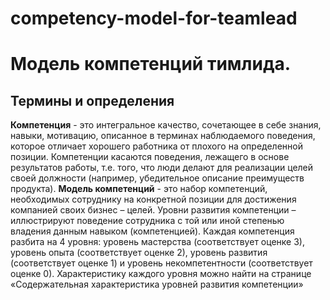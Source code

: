 # competency-model-for-teamlead
# Модель компетенций тимлида.
## Термины и определения ##
**Компетенция** - это интегральное качество, сочетающее в себе знания, навыки, мотивацию, описанное в терминах наблюдаемого поведения, которое отличает хорошего работника от плохого на определенной позиции. Компетенции касаются поведения, лежащего в основе результатов работы, т.е. того, что люди делают для реализации целей своей должности (например, убедительное описание преимуществ продукта). 
**Модель компетенций** - это набор компетенций, необходимых сотруднику на конкретной позиции для достижения компанией своих бизнес – целей. 
Уровни развития компетенции – иллюстрируют поведение сотрудника с той или иной степенью владения данным навыком (компетенцией). Каждая компетенция разбита на 4 уровня: уровень мастерства (соответствует оценке 3), уровень опыта (соответствует оценке 2), уровень развития (соответствует оценке 1) и уровень некомпетентности (соответствует оценке 0). Характеристику каждого уровня можно найти на странице «Содержательная характеристика уровней развития компетенции» 
